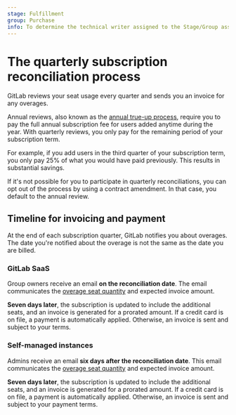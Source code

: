 ```yaml
---
stage: Fulfillment
group: Purchase
info: To determine the technical writer assigned to the Stage/Group associated with this page, see https://about.gitlab.com/handbook/engineering/ux/technical-writing/#assignments
---
```


# The quarterly subscription reconciliation process

GitLab reviews your seat usage every quarter and sends you an invoice for
any overages.

Annual reviews, also known as the [annual true-up process](self_managed/index.md#users-over-license),
require you to pay the full annual subscription fee for users added anytime during the year. With quarterly
reviews, you only pay for the remaining period of your subscription term.

For example, if you add users in the third quarter of your subscription term, you only
pay 25% of what you would have paid previously. This results in substantial savings.

If it's not possible for you to participate in quarterly reconciliations, you can opt out of the
process by using a contract amendment. In that case, you default to the annual review.

## Timeline for invoicing and payment

At the end of each subscription quarter, GitLab notifies you about overages.
The date you're notified about the overage is not the same as the date
you are billed.

### GitLab SaaS

Group owners receive an email **on the reconciliation date**.
The email communicates the [overage seat quantity](gitlab_com/index.md#seats-owed-example)
and expected invoice amount.

**Seven days later**, the subscription is updated to include the additional
seats, and an invoice is generated for a prorated amount. If a credit card
is on file, a payment is automatically applied. Otherwise, an invoice is
sent and subject to your terms.

### Self-managed instances

Admins receive an email **six days after the reconciliation date**.
This email communicates the [overage seat quantity](self_managed/index.md#users-over-license)
and expected invoice amount.

**Seven days later**, the subscription is updated to include the additional
seats, and an invoice is generated for a prorated amount. If a credit card
is on file, a payment is automatically applied. Otherwise, an invoice is
sent and subject to your payment terms.
